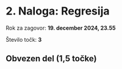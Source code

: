 # 2. Naloga: Regresija 

Rok za zagovor: **19. december 2024, 23.55**

Število točk: **3** 

## Obvezen del (1,5 točke)